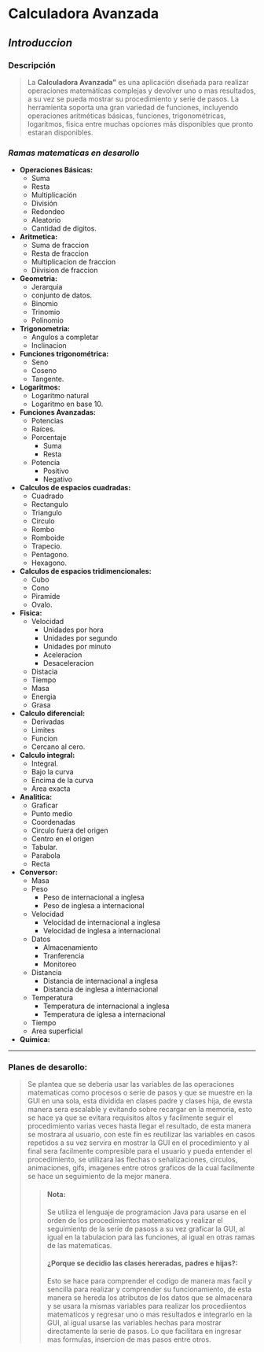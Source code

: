 # **Calculadora Avanzada** 
## _*Introduccion*_
### Descripción
> La **Calculadora Avanzada"** es una aplicación diseñada para realizar operaciones matemáticas complejas y devolver uno o mas resultados, a su vez se pueda mostrar su procedimiento y serie de pasos. La herramienta soporta una gran variedad de funciones, incluyendo operaciones aritméticas básicas, funciones, trigonométricas, logaritmos, fisica entre muchas opciones más disponibles que pronto estaran disponibles.
### *Ramas matematicas en desarollo*
- **Operaciones Básicas:**
    * Suma
    * Resta
    * Multiplicación
    * División
    * Redondeo 
    * Aleatorio 
    * Cantidad de digitos.
- **Aritmetica:**
    * Suma de fraccion
    * Resta de fraccion
    * Multiplicacion de fraccion
    * Diivision de fraccion
- **Geometria:** 
    * Jerarquia 
    * conjunto de datos.
    * Binomio
    * Trinomio
    * Polinomio
- **Trigonometria:**
    * Angulos a completar
    * Inclinacion
- **Funciones trigonométrica:** 
    * Seno 
    * Coseno 
    * Tangente.
- **Logaritmos:** 
    * Logaritmo natural 
    * Logaritmo en base 10.
- **Funciones Avanzadas:** 
    * Potencias 
    * Raíces.
    * Porcentaje
        * Suma
        * Resta
    * Potencia
        * Positivo
        * Negativo
- **Calculos de espacios cuadradas:** 
    * Cuadrado 
    * Rectangulo 
    * Triangulo 
    * Circulo 
    * Rombo 
    * Romboide 
    * Trapecio. 
    * Pentagono. 
    * Hexagono.
- **Calculos de espacios tridimencionales:** 
    * Cubo 
    * Cono 
    * Piramide 
    * Ovalo.
- **Fisica:** 
    * Velocidad
        * Unidades por hora
        * Unidades por segundo
        * Unidades por minuto
        * Aceleracion
        * Desaceleracion
    * Distacia 
    * Tiempo 
    * Masa
    * Energia
    * Grasa
- **Calculo diferencial:** 
    * Derivadas 
    * Limites 
    * Funcion 
    * Cercano al cero.
- **Calculo integral:** 
    * Integral.
    * Bajo la curva
    * Encima de la curva
    * Area exacta
- **Analitica:** 
    * Graficar 
    * Punto medio 
    * Coordenadas 
    * Circulo fuera del origen 
    * Centro en el origen 
    * Tabular.
    * Parabola
    * Recta
- **Conversor:**
    * Masa
    * Peso
        * Peso de internacional a inglesa
        * Peso de inglesa a internacional
    * Velocidad
        * Velocidad de internacional a inglesa
        * Velocidad de inglesa a internacional
    * Datos
        * Almacenamiento
        * Tranferencia
        * Monitoreo
    * Distancia 
        * Distancia de internacional a inglesa
        * Distancia de inglesa a internacional
    * Temperatura
        * Temperatura de internacional a inglesa
        * Temperatura de iglesa a internacional
    * Tiempo
    * Area superficial
- **Quimica:**
---
### Planes de desarollo:
>Se plantea que se deberia usar las variables de las operaciones matematicas como procesos o serie de pasos y que se muestre en la GUI en una sola, esta dividida en clases padre y clases hija, de ewsta manera sera escalable y evitando sobre recargar en la memoria, esto se hace ya que se evitara requisitos altos y facilmente seguir el procedimiento varias veces hasta llegar el resultado, de esta manera se mostrara al usuario, con este fin es reutilizar las variables en casos repetidos a su vez servira en mostrar la GUI en el procedimiento y al final sera facilmente compresible para el usuario y pueda entender el procedimiento, se utilizara las flechas o señalizaciones, circulos, animaciones, gifs, imagenes entre otros graficos de la cual facilmente se hace un seguimiento de la mejor manera.
>>#### **Nota**:
>>Se utiliza el lenguaje de programacion Java para usarse en el orden de los procedimientos matematicos y realizar el seguimientp de la serie de pasoss a su vez graficar la GUI, al igual en la tabulacion para las funciones, al igual en otras ramas de las matematicas.
>>#### **¿Porque se decidio las clases hereradas, padres e hijas?:**
>>Esto se hace para comprender el codigo de manera mas facil y sencilla para realizar y comprender su funcionamiento, de esta manera se hereda los atributos de los datos que se almacenara y se usara la mismas variables para realizar los procediientos matematicos y regresar uno o mas resultados e integrarlo en la GUI, al igual usarse las variables hechas para mostrar directamente la serie de pasos. Lo que facilitara en ingresar mas formulas, insercion de mas pasos entre otros.